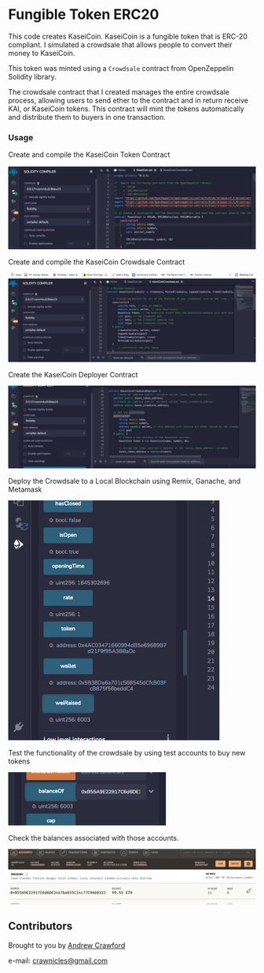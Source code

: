 # Fungible Token ERC20

This code creates KaseiCoin. KaseiCoin is a fungible token that is ERC-20 compliant. I simulated a crowdsale that  allows people to convert their money to KaseiCoin.

This token was minted using a ```Crowdsale``` contract from OpenZeppelin Solidity library.

The crowdsale contract that I created manages the entire crowdsale process, allowing users to send ether to the contract and in return receive KAI, or KaseiCoin tokens. This contract will mint the tokens automatically and distribute them to buyers in one transaction.


### Usage

Create and compile the KaseiCoin Token Contract 

![image](Evidence/Step1.png)


Create and compile the KaseiCoin Crowdsale Contract

![image](Evidence/Step2.png)

Create the KaseiCoin Deployer Contract

![image](Evidence/Step3.png)

Deploy the Crowdsale to a Local Blockchain using Remix, Ganache, and Metamask

![image](Evidence/Step4.png)

Test the functionality of the crowdsale by using test accounts to buy new tokens

![image](Evidence/Step5.png)

Check the balances associated with those accounts.

![image](Evidence/Step6.png)

## Contributors
Brought to you by [Andrew Crawford](https://www.linkedin.com/in/crawnicles/)

e-mail: crawnicles@gmail.com


